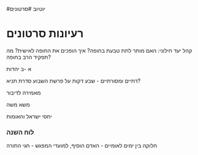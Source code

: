 #יוטיוב
#סרטונים 
# רעיונות סרטונים


קהל יעד חילוני:
האם מותר לתת טבעת בחופה?
איך הופכים את החופה לאישית?
מה תפקיד הרב בחופה?

א -ב יהדות

דתיים ומסורתיים -
שבע דקות על פרשת השבוע
סדרת תניא?

מאמירה לדיבור

משא משה

יחסי ישראל והאומות


### לוח השנה 
חלוקה בין ימים לאומיים - האדם הוסיף, למועדי המפגש - חגי התורה 

